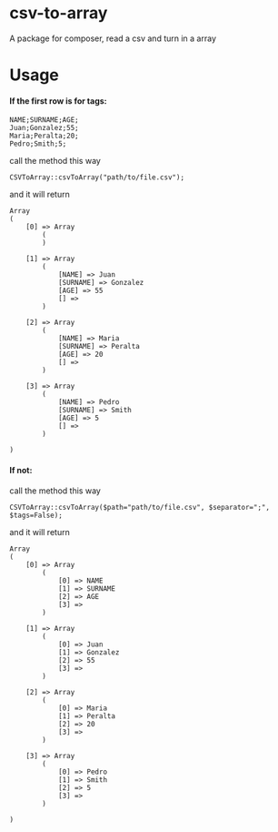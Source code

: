 # csv-to-array

A package for composer, read a csv and turn in a array

# Usage

#### If the first row is for tags:

```
NAME;SURNAME;AGE;
Juan;Gonzalez;55;
Maria;Peralta;20;
Pedro;Smith;5;
```

call the method this way

```
CSVToArray::csvToArray("path/to/file.csv");
```
and it will return

```
Array
(
    [0] => Array
        (
        )

    [1] => Array
        (
            [NAME] => Juan
            [SURNAME] => Gonzalez
            [AGE] => 55
            [] => 
        )

    [2] => Array
        (
            [NAME] => Maria
            [SURNAME] => Peralta
            [AGE] => 20
            [] => 
        )

    [3] => Array
        (
            [NAME] => Pedro
            [SURNAME] => Smith
            [AGE] => 5
            [] => 
        )

)
```

#### If not:

call the method this way

```
CSVToArray::csvToArray($path="path/to/file.csv", $separator=";", $tags=False);
```

and it will return

```
Array
(
    [0] => Array
        (
            [0] => NAME
            [1] => SURNAME
            [2] => AGE
            [3] => 
        )

    [1] => Array
        (
            [0] => Juan
            [1] => Gonzalez
            [2] => 55
            [3] => 
        )

    [2] => Array
        (
            [0] => Maria
            [1] => Peralta
            [2] => 20
            [3] => 
        )

    [3] => Array
        (
            [0] => Pedro
            [1] => Smith
            [2] => 5
            [3] => 
        )

)
```
